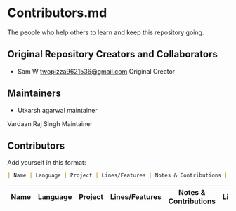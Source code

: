 # Contributors.md

The people who help others to learn and keep this repository going.

## Original Repository Creators and Collaborators

- Sam W twopizza9621536@gmail.com Original Creator

## Maintainers
- Utkarsh agarwal maintainer

Vardaan Raj Singh  Maintainer

## Contributors

Add yourself in this format:

```markdown
| Name | Language | Project | Lines/Features | Notes & Contributions | License |
```

| Name | Language | Project | Lines/Features | Notes & Contributions | License |
| ---- | -------- | ------- | -------------- | --------------------- | ------- |
